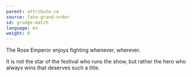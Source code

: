 ```yaml
---
parent: attribute.ce
source: fate-grand-order
id: grudge-match
language: en
weight: 0
---
```


The Rose Emperor enjoys fighting whenever, wherever.

It is not the star of the festival who runs the show, but rather the hero who always wins that deserves such a title.
